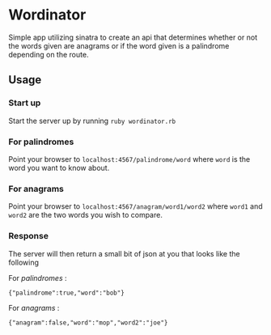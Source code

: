Wordinator
====
Simple app utilizing sinatra to create an api that determines whether or not the words given are anagrams or if the word given is a palindrome depending on the route.

Usage
---

### Start up

Start the server up by running `ruby wordinator.rb`

### For palindromes

Point your browser to `localhost:4567/palindrome/word` where `word` is the word  you want to know about.

### For anagrams

Point your browser to `localhost:4567/anagram/word1/word2` where `word1` and `word2` are the two words you wish to compare.

### Response

The server will then return a small bit of json at you that looks like the following

For _palindromes_ :

`{"palindrome":true,"word":"bob"}`

For _anagrams_ :

`{"anagram":false,"word":"mop","word2":"joe"}`
